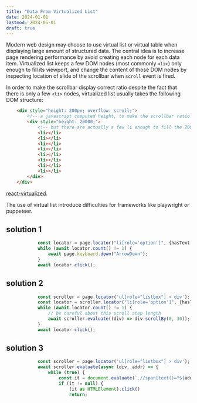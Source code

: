```yaml
---
title: "Data From Virtualized List"
date: 2024-01-01
lastmod: 2024-05-01
draft: true
---
```


Modern web design may choose to use virtual list or virtual table when displaying large amount of structured data.
The central idea is to increase page rendering performance by avoid creating each node for each data item.
Virtualized list keeps a few DOM nodes (most commonly `<li>`) only enough to fill its viewport, and change
the content of those DOM nodes by inspecting location of slide of the scrollbar when `scroll` event is fired.

In order to make the scrollbar display correct ratio despite the fact that there is only a few `<li>` nodes,
virtualized list usually takes the following DOM structure:

```html
    <div style="height: 200px; overflow: scroll;">
        <!-- a javascript computed height, to make the scrollbar ratio render correctly -->
        <div style="height: 20000;">
            <!-- but there are actually a few li enough to fill the 200px viewport -->
            <li></li>
            <li></li>
            <li></li>
            <li></li>
            <li></li>
            <li></li>
            <li></li>
            <li></li>
        </div>
    </div>
```

[react-virtualized](https://www.npmjs.com/package/react-virtualized).

The use of virtual list introduce difficulties for frameworks like playwright or puppeteer.

## solution 1

```ts
            const locator = page.locator("li[role='option']", {hasText: targetAddr});
            while (await locator.count() != 1) {
                await page.keyboard.down("ArrowDown");
            }
            await locator.click();
```

## solution 2

```ts
            const scroller = page.locator('ul[role="listbox"] > div');
            const locator = scroller.locator("li[role='option']", {hasText: targetAddr})
            while (await locator.count() != 1) {
                // be careful about this scroll step length
                await scroller.evaluate((div) => div.scrollBy(0, 30));
            }
            await locator.click();
```

## solution 3


```ts
            const scroller = page.locator('ul[role="listbox"] > div');
            await scroller.evaluate(async (div, addr) => {
                while (true) {
                    const it = document.evaluate(`.//span[text()="${addr}"]`, div).iterateNext();
                    if (it != null) {
                        (it as HTMLElement).click()
                        return;
